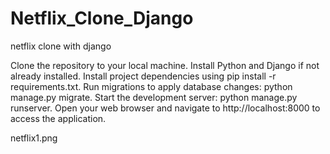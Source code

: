 # Netflix_Clone_Django
netflix clone with django


Clone the repository to your local machine.
Install Python and Django if not already installed.
Install project dependencies using pip install -r requirements.txt.
Run migrations to apply database changes: python manage.py migrate.
Start the development server: python manage.py runserver.
Open your web browser and navigate to http://localhost:8000 to access the application.


netflix1.png
